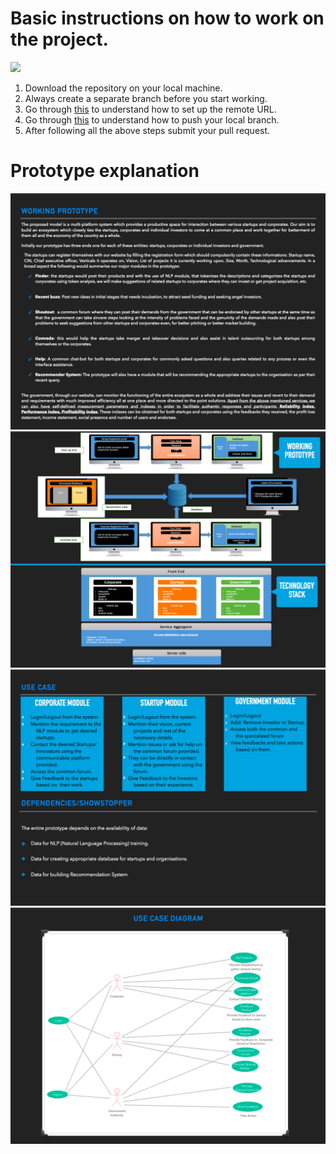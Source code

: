 # Basic instructions on how to work on the project.
![](https://www.amrita.edu/sites/default/files/smart-india-hackathon-2019.jpg)
1. Download the repository on your local machine.
2. Always create a separate branch before you start working.
3. Go through [this](https://help.github.com/articles/changing-a-remote-s-url/) to understand how to set up the remote URL.
4. Go through [this](https://stackoverflow.com/questions/2765421/how-do-i-push-a-new-local-branch-to-a-remote-git-repository-and-track-it-too) to understand how to push your local branch.
5. After following all the above steps submit your pull request.

# Prototype explanation
![](https://github.com/avkumar19/SIH/blob/master/recommander_api/Screenshot%202020-11-07%20at%201.13.16%20PM.png)
![](https://github.com/avkumar19/SIH/blob/master/recommander_api/Screenshot%202020-11-07%20at%201.13.25%20PM.png)
![](https://github.com/avkumar19/SIH/blob/master/recommander_api/Screenshot%202020-11-07%20at%201.13.36%20PM.png)
![](https://github.com/avkumar19/SIH/blob/master/recommander_api/Screenshot%202020-11-07%20at%201.13.42%20PM.png)
